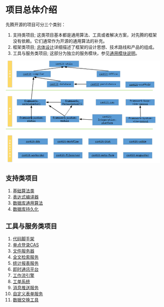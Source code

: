 
# 项目总体介绍

先腾开源的项目可分三个类别：
1. 支持类项目; 这类项目基本都是通用算法、工具或者解决方案，对先腾的框架没有依赖。它们通常作为开源的通用算法的补充。
2. 框架类项目; [总体设计](../system_design/)详细描述了框架的设计思想、技术路线和产品的组成。
3. 工具与服务类项目; 这部分为独立的服务模块，参见[通用模块说明](../system_design/concept_design.html#通用模块)。


![](../assets/deploy.png)

## 支持类项目

1. [基础算法类](./centit-utils.html)
2. [表达式编译器](./centit-compiler.html)
3. [数据库通用算法](./centit-database.html)
4. [数据库持久化](./ccentit-presistence.html)

## 工具与服务类项目

1. [代码脚手架](./centit-scaffold.html)
2. [单点登录CAS](./centit-cas.html)
3. [文件服务器](./centit-fileserver.html)
4. [全文检索服务](./centit-search.html)
5. [统计报表服务](./centit-stat.html)
6. [即时通讯平台](./centit-webim.html)
7. [工作流引擎](./centit-workflow.html)
8. [工单系统](./centit-workorder.html)
9. [消息推送服务](./centit-msgpusher.html)
10. [自定义表单服务](./centit-meta-form.html)
11. [数据交换工具](./centit-dde.html)




